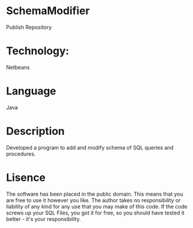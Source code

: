 # SchemaModifier
Publish Repository

# Technology:
Netbeans

# Language
Java

# Description
Developed a program to add and modify schema of SQL queries and procedures.

# Lisence

The software has been placed in the public domain. This means that you are free to use it however you like.
The author takes no responsibility or liability of any kind for any use that you may make of this code.
If the code screws up your SQL Files, you got it for free, so you should have tested it better - it's your responsibility.
